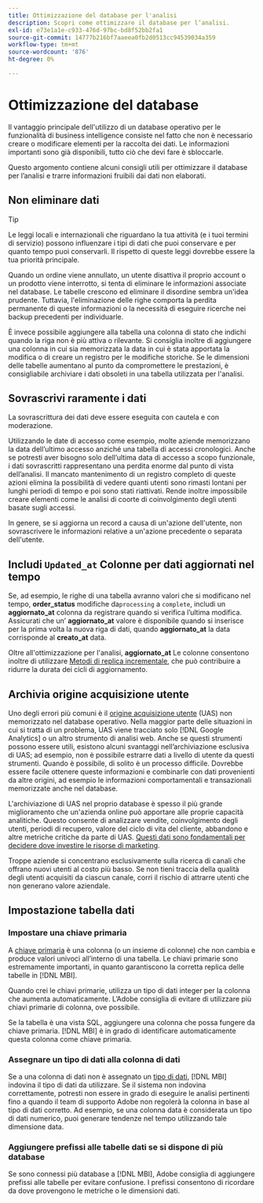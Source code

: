 ```yaml
---
title: Ottimizzazione del database per l'analisi
description: Scopri come ottimizzare il database per l’analisi.
exl-id: e73e1a1e-c933-476d-97bc-bd8f52bb2fa1
source-git-commit: 14777b216bf7aaeea0fb2d0513cc94539034a359
workflow-type: tm+mt
source-wordcount: '876'
ht-degree: 0%

---
```


# Ottimizzazione del database

Il vantaggio principale dell&#39;utilizzo di un database operativo per le funzionalità di business intelligence consiste nel fatto che non è necessario creare o modificare elementi per la raccolta dei dati. Le informazioni importanti sono già disponibili, tutto ciò che devi fare è sbloccarle.

Questo argomento contiene alcuni consigli utili per ottimizzare il database per l’analisi e trarre informazioni fruibili dai dati non elaborati.

## Non eliminare dati

>[!TIP]
>
>Le leggi locali e internazionali che riguardano la tua attività (e i tuoi termini di servizio) possono influenzare i tipi di dati che puoi conservare e per quanto tempo puoi conservarli. Il rispetto di queste leggi dovrebbe essere la tua priorità principale.

Quando un ordine viene annullato, un utente disattiva il proprio account o un prodotto viene interrotto, si tenta di eliminare le informazioni associate nel database. Le tabelle crescono ed eliminare il disordine sembra un&#39;idea prudente. Tuttavia, l&#39;eliminazione delle righe comporta la perdita permanente di queste informazioni o la necessità di eseguire ricerche nei backup precedenti per individuarle.

È invece possibile aggiungere alla tabella una colonna di stato che indichi quando la riga non è più attiva o rilevante. Si consiglia inoltre di aggiungere una colonna in cui sia memorizzata la data in cui è stata apportata la modifica o di creare un registro per le modifiche storiche. Se le dimensioni delle tabelle aumentano al punto da compromettere le prestazioni, è consigliabile archiviare i dati obsoleti in una tabella utilizzata per l&#39;analisi.

## Sovrascrivi raramente i dati

La sovrascrittura dei dati deve essere eseguita con cautela e con moderazione.

Utilizzando le date di accesso come esempio, molte aziende memorizzano la data dell’ultimo accesso anziché una tabella di accessi cronologici. Anche se potresti aver bisogno solo dell’ultima data di accesso a scopo funzionale, i dati sovrascritti rappresentano una perdita enorme dal punto di vista dell’analisi. Il mancato mantenimento di un registro completo di queste azioni elimina la possibilità di vedere quanti utenti sono rimasti lontani per lunghi periodi di tempo e poi sono stati riattivati. Rende inoltre impossibile creare elementi come le analisi di coorte di coinvolgimento degli utenti basate sugli accessi.

In genere, se si aggiorna un record a causa di un&#39;azione dell&#39;utente, non sovrascrivere le informazioni relative a un&#39;azione precedente o separata dell&#39;utente.

## Includi `Updated_at` Colonne per dati aggiornati nel tempo

Se, ad esempio, le righe di una tabella avranno valori che si modificano nel tempo, **order\_status** modifiche da`processing` a `complete`, includi un **aggiornato\_at** colonna da registrare quando si verifica l’ultima modifica. Assicurati che un’ **aggiornato\_at** valore è disponibile quando si inserisce per la prima volta la nuova riga di dati, quando **aggiornato\_at** la data corrisponde al **creato\_at** data.

Oltre all&#39;ottimizzazione per l&#39;analisi, **aggiornato\_at** Le colonne consentono inoltre di utilizzare [Metodi di replica incrementale](../data-analyst/data-warehouse-mgr/cfg-replication-methods.md), che può contribuire a ridurre la durata dei cicli di aggiornamento.

## Archivia origine acquisizione utente

Uno degli errori più comuni è il [origine acquisizione utente](../data-analyst/analysis/google-track-user-acq.md) (UAS) non memorizzato nel database operativo. Nella maggior parte delle situazioni in cui si tratta di un problema, UAS viene tracciato solo [!DNL Google Analytics] o un altro strumento di analisi web. Anche se questi strumenti possono essere utili, esistono alcuni svantaggi nell’archiviazione esclusiva di UAS; ad esempio, non è possibile estrarre dati a livello di utente da questi strumenti. Quando è possibile, di solito è un processo difficile. Dovrebbe essere facile ottenere queste informazioni e combinarle con dati provenienti da altre origini, ad esempio le informazioni comportamentali e transazionali memorizzate anche nel database.

L&#39;archiviazione di UAS nel proprio database è spesso il più grande miglioramento che un&#39;azienda online può apportare alle proprie capacità analitiche. Questo consente di analizzare vendite, coinvolgimento degli utenti, periodi di recupero, valore del ciclo di vita del cliente, abbandono e altre metriche critiche da parte di UAS. [Questi dati sono fondamentali per decidere dove investire le risorse di marketing](../data-analyst/analysis/most-value-source-channel.md).

Troppe aziende si concentrano esclusivamente sulla ricerca di canali che offrano nuovi utenti al costo più basso. Se non tieni traccia della qualità degli utenti acquisiti da ciascun canale, corri il rischio di attrarre utenti che non generano valore aziendale.

## Impostazione tabella dati

### Impostare una chiave primaria

A [chiave primaria](https://en.wikipedia.org/wiki/Unique_key) è una colonna (o un insieme di colonne) che non cambia e produce valori univoci all’interno di una tabella. Le chiavi primarie sono estremamente importanti, in quanto garantiscono la corretta replica delle tabelle in [!DNL MBI].

Quando crei le chiavi primarie, utilizza un tipo di dati integer per la colonna che aumenta automaticamente. L’Adobe consiglia di evitare di utilizzare più chiavi primarie di colonna, ove possibile.

Se la tabella è una vista SQL, aggiungere una colonna che possa fungere da chiave primaria. [!DNL MBI] è in grado di identificare automaticamente questa colonna come chiave primaria.

### Assegnare un tipo di dati alla colonna di dati

Se a una colonna di dati non è assegnato un [tipo di dati](https://en.wikipedia.org/wiki/Data_type), [!DNL MBI] indovina il tipo di dati da utilizzare. Se il sistema non indovina correttamente, potresti non essere in grado di eseguire le analisi pertinenti fino a quando il team di supporto Adobe non regolerà la colonna in base al tipo di dati corretto. Ad esempio, se una colonna data è considerata un tipo di dati numerico, puoi generare tendenze nel tempo utilizzando tale dimensione data.

### Aggiungere prefissi alle tabelle dati se si dispone di più database

Se sono connessi più database a [!DNL MBI], Adobe consiglia di aggiungere prefissi alle tabelle per evitare confusione. I prefissi consentono di ricordare da dove provengono le metriche o le dimensioni dati.
